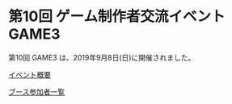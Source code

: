 # 第10回 ゲーム制作者交流イベント GAME3

第10回 GAME3 は、2019年9月8日(日)に開催されました。

[イベント概要](/event/10th)

[ブース参加者一覧](/event/10th/games)
